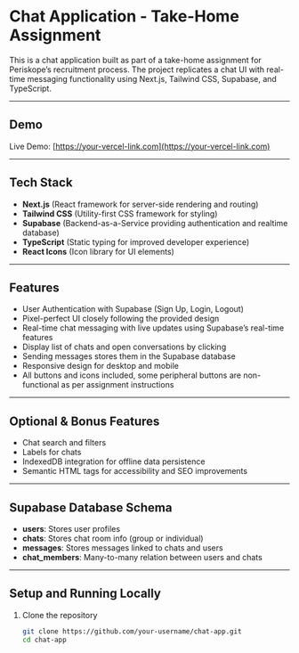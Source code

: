 # Chat Application - Take-Home Assignment

This is a chat application built as part of a take-home assignment for Periskope’s recruitment process. The project replicates a chat UI with real-time messaging functionality using Next.js, Tailwind CSS, Supabase, and TypeScript.

---

## Demo

Live Demo: [https://your-vercel-link.com](https://your-vercel-link.com)

---

## Tech Stack

- **Next.js** (React framework for server-side rendering and routing)  
- **Tailwind CSS** (Utility-first CSS framework for styling)  
- **Supabase** (Backend-as-a-Service providing authentication and realtime database)  
- **TypeScript** (Static typing for improved developer experience)  
- **React Icons** (Icon library for UI elements)

---

## Features

- User Authentication with Supabase (Sign Up, Login, Logout)  
- Pixel-perfect UI closely following the provided design  
- Real-time chat messaging with live updates using Supabase’s real-time features  
- Display list of chats and open conversations by clicking  
- Sending messages stores them in the Supabase database  
- Responsive design for desktop and mobile  
- All buttons and icons included, some peripheral buttons are non-functional as per assignment instructions

---

## Optional & Bonus Features

- Chat search and filters 
- Labels for chats  
- IndexedDB integration for offline data persistence  
- Semantic HTML tags for accessibility and SEO improvements

---

## Supabase Database Schema

- **users**: Stores user profiles  
- **chats**: Stores chat room info (group or individual)  
- **messages**: Stores messages linked to chats and users  
- **chat_members**: Many-to-many relation between users and chats

---

## Setup and Running Locally

1. Clone the repository  
   ```bash
   git clone https://github.com/your-username/chat-app.git
   cd chat-app
